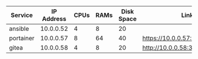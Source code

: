 Service      | IP Address   | CPUs  | RAMs      | Disk Space | Link
------------ | -------------| ------| --------- | ---------- | ----
ansible | 10.0.0.52 | 4 | 8 | 20 
portainer | 10.0.0.57 |  8 | 64 | 40 | https://10.0.0.57:9443/#!/home
gitea | 10.0.0.58 | 4 | 8 | 20 | http://10.0.0.58:3000/andre
